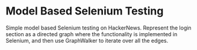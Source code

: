 # Model Based Selenium Testing
Simple model based Selenium testing on HackerNews. Represent the login section as a directed graph where the functionality is implemented in Selenium, and then use GraphWalker to iterate over all the edges. 
